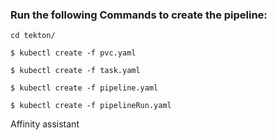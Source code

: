 ### Run the following Commands to create the pipeline:

```
cd tekton/

$ kubectl create -f pvc.yaml

$ kubectl create -f task.yaml

$ kubectl create -f pipeline.yaml

$ kubectl create -f pipelineRun.yaml
```

Affinity assistant 
